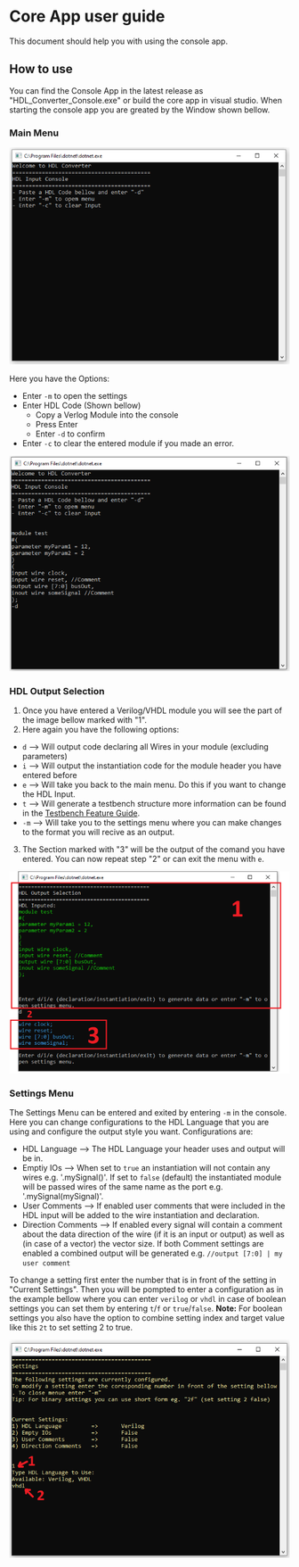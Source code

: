 # Core App user guide
This document should help you with using the console app.

## How to use
You can find the Console App in the latest release as "HDL_Converter_Console.exe" or build the core app in visual studio.
When starting the console app you are greated by the Window shown bellow.

### Main Menu
![Main Menu](/Documentation/1_Images/Core/MainMenu.PNG)

Here you have the Options:
- Enter `-m` to open the settings
- Enter HDL Code (Shown bellow)
  - Copy a Verlog Module into the console
  - Press Enter
  - Enter `-d` to confirm
- Enter `-c` to clear the entered module if you made an error.
 
 ![Main Menu with HDL](/Documentation/1_Images/Core/HDLInput.PNG)
 
 ### HDL Output Selection
 1) Once you have entered a Verilog/VHDL module you will see the part of the image bellow marked with "1".
 2) Here again you have the following options:
 - `d` --> Will output code declaring all Wires in your module (excluding parameters)
 - `i` --> Will output the instantiation code for the module header you have entered before
 - `e` --> Will take you back to the main menu. Do this if you want to change the HDL Input.
 - `t` --> Will generate a testbench structure more information can be found in the [Testbench Feature Guide](/Documentation/2_User_Guide/TESTBENCH_FEATURE.md).
 - `-m` --> Will take you to the settings menu where you can make changes to the format you will recive as an output.
 3) The Section marked with "3" will be the output of the comand you have entered. You can now repeat step "2" or
 can exit the menu with `e`.
 
  ![HDL Output](/Documentation/1_Images/Core/generateOutput.PNG)
 
### Settings Menu
The Settings Menu can be entered and exited by entering `-m` in the console. Here you can change configurations to the HDL Language that you are using and configure the output style you want.
Configurations are:
- HDL Language --> The HDL Language your header uses and output will be in. 
- Emptiy IOs --> When set to `true` an instantiation will not contain any wires e.g. '.mySignal()'. If set to `false` (default) the instantiated module will be passed wires of the same name as the port e.g. '.mySignal(mySignal)'.
- User Comments --> If enabled user comments that were included in the HDL input will be added to the wire instantiation and declaration.
- Direction Comments --> If enabled every signal will contain a comment about the data direction of the wire (if it is an input or output) as well as (in case of a vector) the vector size.
If both Comment settings are enabled a combined output will be generated e.g. `//output [7:0] | my user comment`

To change a setting first enter the number that is in front of the setting in "Current Settings". Then you will be pompted to enter a configuration as in the example bellow where you can enter `verilog` or `vhdl`
in case of boolean settings you can set them by entering `t`/`f` or `true`/`false`.
**Note:** For boolean settings you also have the option to combine setting index and target value like this `2t` to set setting 2 to true.

 ![HDL Output](/Documentation/1_Images/Core/Settings.PNG)
